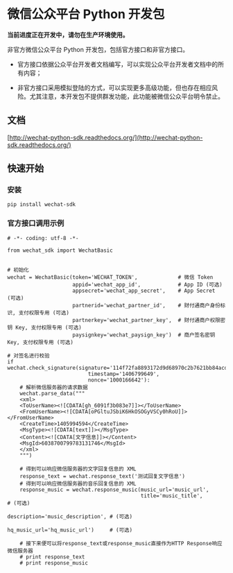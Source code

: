 # 微信公众平台 Python 开发包

**当前进度正在开发中，请勿在生产环境使用。**

非官方微信公众平台 Python 开发包，包括官方接口和非官方接口。

* 官方接口依据公众平台开发者文档编写，可以实现公众平台开发者文档中的所有内容；

* 非官方接口采用模拟登陆的方式，可以实现更多高级功能，但也存在相应风险。尤其注意，本开发包不提供群发功能，此功能被微信公众平台明令禁止。

## 文档

[http://wechat-python-sdk.readthedocs.org/](http://wechat-python-sdk.readthedocs.org/)

## 快速开始

### 安装

    pip install wechat-sdk
    
### 官方接口调用示例

    # -*- coding: utf-8 -*-
    
    from wechat_sdk import WechatBasic
    
    
    # 初始化
    wechat = WechatBasic(token='WECHAT_TOKEN',             # 微信 Token
                         appid='wechat_app_id',            # App ID (可选)
                         appsecret='wechat_app_secret',    # App Secret (可选)
                         partnerid='wechat_partner_id',    # 财付通商户身份标识, 支付权限专用 (可选)
                         partnerkey='wechat_partner_key',  # 财付通商户权限密钥 Key, 支付权限专用 (可选)
                         paysignkey='wechat_paysign_key')  # 商户签名密钥 Key, 支付权限专用 (可选)
    
    # 对签名进行校验                     
    if wechat.check_signature(signature='114f72fa8893172d9d68970c2b7621bb84acda84',
                              timestamp='1406799649',
                              nonce='1000166642'):
        # 解析微信服务器的请求数据                      
        wechat.parse_data("""
        <xml>
        <ToUserName><![CDATA[gh_6091f3b083e7]]></ToUserName>
        <FromUserName><![CDATA[oPGltuJSbiK6HkOSOGyVSCy0hRoU]]></FromUserName>
        <CreateTime>1405994594</CreateTime>
        <MsgType><![CDATA[text]]></MsgType>
        <Content><![CDATA[文字信息]]></Content>
        <MsgId>6038700799783131746</MsgId>
        </xml>
        """)

		# 得到可以响应微信服务器的文字回复信息的 XML
        response_text = wechat.response_text('测试回复文字信息')
        # 得到可以响应微信服务器的音乐回复信息的 XML
        response_music = wechat.response_music(music_url='music_url',
                                               title='music_title',             # (可选)
                                               description='music_description', # (可选)
                                               hq_music_url='hq_music_url')     # (可选)

        # 接下来便可以将response_text或response_music直接作为HTTP Response响应微信服务器
        # print response_text
        # print response_music